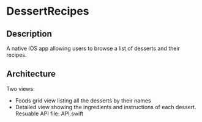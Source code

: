 # DessertRecipes

## Description
A native IOS app allowing users to browse a list of desserts and their recipes.

## Architecture
Two views:
  - Foods grid view listing all the desserts by their names
  - Detailed view showing the ingredients and instructions of each dessert.
Resuable API file: API.swift

